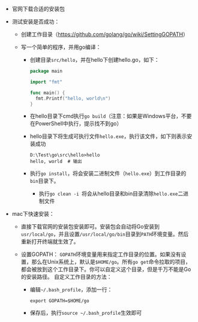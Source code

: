 * 官网下载合适的安装包

* 测试安装是否成功：

  * 创建工作目录（<https://github.com/golang/go/wiki/SettingGOPATH>）

  * 写一个简单的程序，并用go编译：

    * 创建目录`src/hello`，并在hello下创建hello.go，如下：

      ```go
      package main
      
      import "fmt"
      
      func main() {
      	fmt.Printf("hello, world\n")
      }
      ```

    * 在hello目录下cmd执行`go build`（注意：如果是Windows平台，不要在PowerShell中执行，提示找不到go）

    * hello目录下将生成可执行文件`hello.exe`，执行该文件，如下则表示安装成功

      ```shell
      D:\Test\go\src\hello>hello
      hello, world  # 输出
      ```

    * 执行`go install`，将会安装二进制文件（`hello.exe`）到工作目录的`bin`目录下。

      * 执行`go clean -i `将会从hello目录和bin目录清除`hello.exe`二进制文件

* mac下快速安装：

  * 直接下载官网的安装包安装即可。安装包会自动将Go安装到`usr/local/go`，并且设置`/usr/local/go/bin`目录到`PATH`环境变量。然后重新打开终端就生效了。

  * 设置GOPATH：
    `GOPATH`环境变量用来指定工作目录的位置。如果没有设置，那么在Unix系统上，默认是`$HOME/go`。所有`go get`命令拉取的项目，都会被放到这个工作目录下。你可以自定义这个目录，但是千万不能是Go的安装路径。
    自定义工作目录的方法：

    * 编辑`~/.bash_profile`，添加一行：

      ```
      export GOPATH=$HOME/go
      ```

    * 保存后，执行`source ~/.bash_profile`生效即可